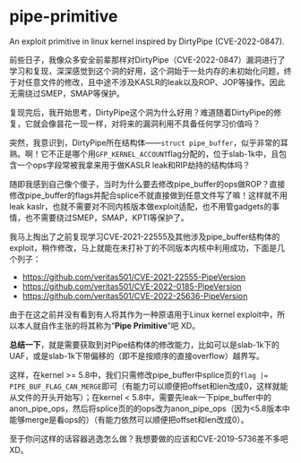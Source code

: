 # pipe-primitive
An exploit primitive in linux kernel inspired by DirtyPipe (CVE-2022-0847).



前些日子，我像众多安全前辈那样对DirtyPipe（CVE-2022-0847）漏洞进行了学习和复现，深深感觉到这个洞的好用，这个洞始于一处内存的未初始化问题，终于对任意文件的修改，且中途不涉及KASLR的leak以及ROP、JOP等操作。因此无需绕过SMEP，SMAP等保护。

复现完后，我开始思考，DirtyPipe这个洞为什么好用？难道随着DirtyPipe的修复，它就会像昙花一现一样，对将来的漏洞利用不具备任何学习价值吗？

突然，我意识到，DirtyPipe所在结构体——`struct pipe_buffer`，似乎非常的耳熟。啊！它不正是哪个用`GFP_KERNEL_ACCOUNT`flag分配的，位于slab-1k中，且包含一个ops字段常被我拿来用于做KASLR leak和RIP劫持的结构体吗？

随即我感到自己像个傻子，当时为什么要去修改pipe_buffer的ops做ROP？直接修改pipe_buffer的flags并配合splice不就直接做到任意文件写了嘛！这样就不用leak kaslr，也就不需要对不同内核版本做exploit适配，也不用管gadgets的事情，也不需要绕过SMEP，SMAP，KPTI等保护了。

我马上掏出了之前复现学习CVE-2021-22555及其他涉及pipe_buffer结构体的exploit，稍作修改，马上就能在未打补丁的不同版本内核中利用成功，下面是几个列子：

- https://github.com/veritas501/CVE-2021-22555-PipeVersion
- https://github.com/veritas501/CVE-2022-0185-PipeVersion
- https://github.com/veritas501/CVE-2022-25636-PipeVersion

由于在这之前并没有看到有人将其作为一种原语用于Linux kernel exploit中，所以本人就自作主张的将其称为“**Pipe Primitive**”吧 XD。



**总结一下**，就是需要获取到对Pipe结构体的修改能力，比如可以是slab-1k下的UAF，或是slab-1k下带偏移的（即不是按顺序的直接overflow）越界写。

这样，在kernel >= 5.8中，我们只需修改pipe_buffer中splice页的`flag |= PIPE_BUF_FLAG_CAN_MERGE`即可（有能力可以顺便把offset和len改成0，这样就能从文件的开头开始写）；在kernel < 5.8中，需要先leak一下pipe_buffer中的anon_pipe_ops，然后将splice页的的ops改为anon_pipe_ops（因为<5.8版本中能够merge是看ops的）（有能力依然可以顺便把offset和len改成0）。



至于你问这样的话容器逃逸怎么做？我想要做的应该和CVE-2019-5736差不多吧 XD。
